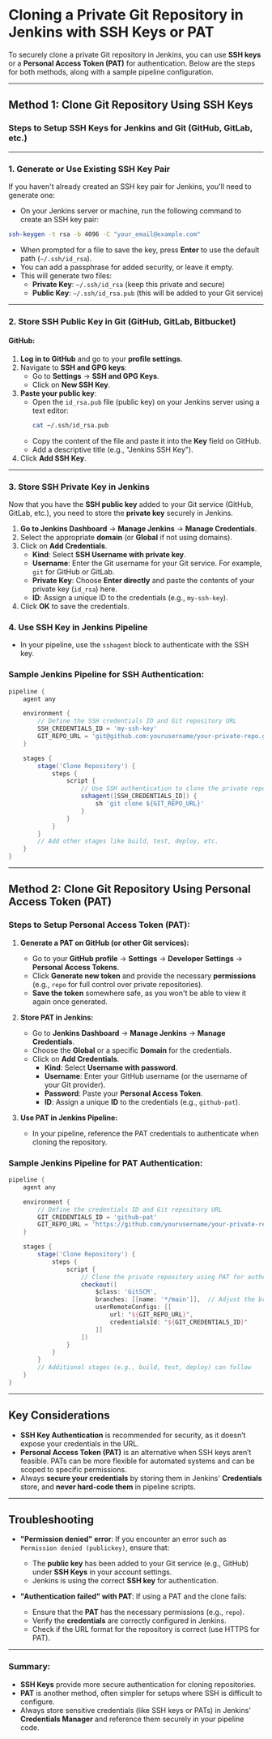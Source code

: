
# **Cloning a Private Git Repository in Jenkins with SSH Keys or PAT**

To securely clone a private Git repository in Jenkins, you can use **SSH keys** or a **Personal Access Token (PAT)** for authentication. Below are the steps for both methods, along with a sample pipeline configuration.

---

## **Method 1: Clone Git Repository Using SSH Keys**

### **Steps to Setup SSH Keys for Jenkins and Git (GitHub, GitLab, etc.)**

---

### **1. Generate or Use Existing SSH Key Pair**

If you haven't already created an SSH key pair for Jenkins, you'll need to generate one:

- On your Jenkins server or machine, run the following command to create an SSH key pair:

```bash
ssh-keygen -t rsa -b 4096 -C "your_email@example.com"
```

- When prompted for a file to save the key, press **Enter** to use the default path (`~/.ssh/id_rsa`).
- You can add a passphrase for added security, or leave it empty.
- This will generate two files:
  - **Private Key**: `~/.ssh/id_rsa` (keep this private and secure)
  - **Public Key**: `~/.ssh/id_rsa.pub` (this will be added to your Git service)

---

### **2. Store SSH Public Key in Git (GitHub, GitLab, Bitbucket)**

#### **GitHub**:
1. **Log in to GitHub** and go to your **profile settings**.
2. Navigate to **SSH and GPG keys**:
   - Go to **Settings** → **SSH and GPG Keys**.
   - Click on **New SSH Key**.
3. **Paste your public key**:
   - Open the `id_rsa.pub` file (public key) on your Jenkins server using a text editor:
     ```bash
     cat ~/.ssh/id_rsa.pub
     ```
   - Copy the content of the file and paste it into the **Key** field on GitHub.
   - Add a descriptive title (e.g., "Jenkins SSH Key").
4. Click **Add SSH Key**.


---

### **3. Store SSH Private Key in Jenkins**

Now that you have the **SSH public key** added to your Git service (GitHub, GitLab, etc.), you need to store the **private key** securely in Jenkins.

1. **Go to Jenkins Dashboard** → **Manage Jenkins** → **Manage Credentials**.
2. Select the appropriate **domain** (or **Global** if not using domains).
3. Click on **Add Credentials**.
   - **Kind**: Select **SSH Username with private key**.
   - **Username**: Enter the Git username for your Git service. For example, `git` for GitHub or GitLab.
   - **Private Key**: Choose **Enter directly** and paste the contents of your private key (`id_rsa`) here.
   - **ID**: Assign a unique ID to the credentials (e.g., `my-ssh-key`).
4. Click **OK** to save the credentials.

### **4. Use SSH Key in Jenkins Pipeline**
   - In your pipeline, use the `sshagent` block to authenticate with the SSH key.

### **Sample Jenkins Pipeline for SSH Authentication:**

```groovy
pipeline {
    agent any

    environment {
        // Define the SSH credentials ID and Git repository URL
        SSH_CREDENTIALS_ID = 'my-ssh-key'
        GIT_REPO_URL = 'git@github.com:yourusername/your-private-repo.git'
    }

    stages {
        stage('Clone Repository') {
            steps {
                script {
                    // Use SSH authentication to clone the private repository
                    sshagent([SSH_CREDENTIALS_ID]) {
                        sh 'git clone ${GIT_REPO_URL}'
                    }
                }
            }
        }
        // Add other stages like build, test, deploy, etc.
    }
}
```

---

## **Method 2: Clone Git Repository Using Personal Access Token (PAT)**

### **Steps to Setup Personal Access Token (PAT):**

1. **Generate a PAT on GitHub (or other Git services):**
   - Go to your **GitHub profile** → **Settings** → **Developer Settings** → **Personal Access Tokens**.
   - Click **Generate new token** and provide the necessary **permissions** (e.g., `repo` for full control over private repositories).
   - **Save the token** somewhere safe, as you won't be able to view it again once generated.

2. **Store PAT in Jenkins:**
   - Go to **Jenkins Dashboard** → **Manage Jenkins** → **Manage Credentials**.
   - Choose the **Global** or a specific **Domain** for the credentials.
   - Click on **Add Credentials**.
     - **Kind**: Select **Username with password**.
     - **Username**: Enter your GitHub username (or the username of your Git provider).
     - **Password**: Paste your **Personal Access Token**.
     - **ID**: Assign a unique **ID** to the credentials (e.g., `github-pat`).

3. **Use PAT in Jenkins Pipeline:**
   - In your pipeline, reference the PAT credentials to authenticate when cloning the repository.

### **Sample Jenkins Pipeline for PAT Authentication:**

```groovy
pipeline {
    agent any

    environment {
        // Define the credentials ID and Git repository URL
        GIT_CREDENTIALS_ID = 'github-pat'
        GIT_REPO_URL = 'https://github.com/yourusername/your-private-repo.git'
    }

    stages {
        stage('Clone Repository') {
            steps {
                script {
                    // Clone the private repository using PAT for authentication
                    checkout([
                        $class: 'GitSCM',
                        branches: [[name: '*/main']],  // Adjust the branch as needed
                        userRemoteConfigs: [[
                            url: "${GIT_REPO_URL}",
                            credentialsId: "${GIT_CREDENTIALS_ID}"
                        ]]
                    ])
                }
            }
        }
        // Additional stages (e.g., build, test, deploy) can follow
    }
}
```

---

## **Key Considerations**

- **SSH Key Authentication** is recommended for security, as it doesn’t expose your credentials in the URL.
- **Personal Access Token (PAT)** is an alternative when SSH keys aren’t feasible. PATs can be more flexible for automated systems and can be scoped to specific permissions.
- Always **secure your credentials** by storing them in Jenkins' **Credentials** store, and **never hard-code them** in pipeline scripts.

---

## **Troubleshooting**

- **"Permission denied" error**: If you encounter an error such as `Permission denied (publickey)`, ensure that:
  - The **public key** has been added to your Git service (e.g., GitHub) under **SSH Keys** in your account settings.
  - Jenkins is using the correct **SSH key** for authentication.

- **"Authentication failed" with PAT**: If using a PAT and the clone fails:
  - Ensure that the **PAT** has the necessary permissions (e.g., `repo`).
  - Verify the **credentials** are correctly configured in Jenkins.
  - Check if the URL format for the repository is correct (use HTTPS for PAT).

---

### Summary:

- **SSH Keys** provide more secure authentication for cloning repositories.
- **PAT** is another method, often simpler for setups where SSH is difficult to configure.
- Always store sensitive credentials (like SSH keys or PATs) in Jenkins' **Credentials Manager** and reference them securely in your pipeline code.

